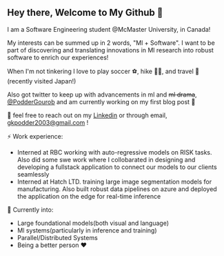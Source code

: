 ## Hey there, Welcome to My Github 👋
I am a Software Engineering student @McMaster University, in Canada! 

My interests can be summed up in 2 words, "Ml + Software". I want to be part of discovering and translating innovations in Ml research into robust software to enrich our experiences!

When I'm not tinkering I love to play soccer ⚽, hike 🚵🏼, and travel 🗼(recently visited Japan!)

Also got twitter to keep up with advancements in ml and ~~ml drama~~, [@PodderGourob](https://twitter.com/PodderGourob) and am currently working on my first blog post 👀

💬 feel free to reach out on my [Linkedin](https://www.linkedin.com/in/gourobpodder/) or through email, gkpodder2003@gmail.com !

⚡ Work experience: 
*  Interned at RBC working with auto-regressive models on RISK tasks. Also did some swe work where I collobarated in designing and developing a fullstack application to connect our models to our clients seamlessly 
*  Interned at Hatch LTD. training large image segmentation models for manufacturing. Also built robust data pipelines on azure and deployed the application on the edge for real-time inference

🔭 Currently into: 
*  Large foundational models(both visual and language)
*  Ml systems(particularly in inference and training)
*  Parallel/Distributed Systems
*  Being a better person ❤️



<!--
**gkpodder/gkpodder** is a ✨ _special_ ✨ repository because its `README.md` (this file) appears on your GitHub profile.

Here are some ideas to get you started:

- 🔭 I’m currently working on ...
- 🌱 I’m currently learning ...
- 👯 I’m looking to collaborate on ...
- 🤔 I’m looking for help with ...
- 💬 Ask me about ...
- 📫 How to reach me: ...
- 😄 Pronouns: ...
- ⚡ Fun fact: ...
-->
